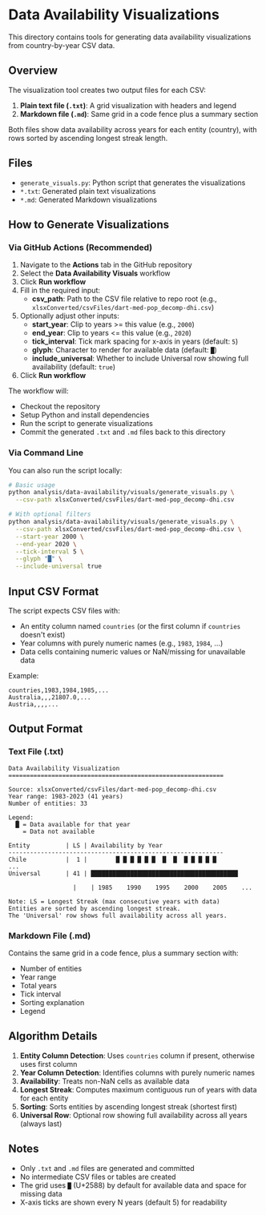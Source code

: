 # Data Availability Visualizations

This directory contains tools for generating data availability visualizations from country-by-year CSV data.

## Overview

The visualization tool creates two output files for each CSV:

1. **Plain text file (`.txt`)**: A grid visualization with headers and legend
2. **Markdown file (`.md`)**: Same grid in a code fence plus a summary section

Both files show data availability across years for each entity (country), with rows sorted by ascending longest streak length.

## Files

- `generate_visuals.py`: Python script that generates the visualizations
- `*.txt`: Generated plain text visualizations
- `*.md`: Generated Markdown visualizations

## How to Generate Visualizations

### Via GitHub Actions (Recommended)

1. Navigate to the **Actions** tab in the GitHub repository
2. Select the **Data Availability Visuals** workflow
3. Click **Run workflow**
4. Fill in the required input:
   - **csv_path**: Path to the CSV file relative to repo root (e.g., `xlsxConverted/csvFiles/dart-med-pop_decomp-dhi.csv`)
5. Optionally adjust other inputs:
   - **start_year**: Clip to years >= this value (e.g., `2000`)
   - **end_year**: Clip to years <= this value (e.g., `2020`)
   - **tick_interval**: Tick mark spacing for x-axis in years (default: `5`)
   - **glyph**: Character to render for available data (default: `█`)
   - **include_universal**: Whether to include Universal row showing full availability (default: `true`)
6. Click **Run workflow**

The workflow will:
- Checkout the repository
- Setup Python and install dependencies
- Run the script to generate visualizations
- Commit the generated `.txt` and `.md` files back to this directory

### Via Command Line

You can also run the script locally:

```bash
# Basic usage
python analysis/data-availability/visuals/generate_visuals.py \
  --csv-path xlsxConverted/csvFiles/dart-med-pop_decomp-dhi.csv

# With optional filters
python analysis/data-availability/visuals/generate_visuals.py \
  --csv-path xlsxConverted/csvFiles/dart-med-pop_decomp-dhi.csv \
  --start-year 2000 \
  --end-year 2020 \
  --tick-interval 5 \
  --glyph "█" \
  --include-universal true
```

## Input CSV Format

The script expects CSV files with:
- An entity column named `countries` (or the first column if `countries` doesn't exist)
- Year columns with purely numeric names (e.g., `1983`, `1984`, ...)
- Data cells containing numeric values or NaN/missing for unavailable data

Example:
```csv
countries,1983,1984,1985,...
Australia,,,21807.0,...
Austria,,,,...
```

## Output Format

### Text File (.txt)

```
Data Availability Visualization
============================================================

Source: xlsxConverted/csvFiles/dart-med-pop_decomp-dhi.csv
Year range: 1983-2023 (41 years)
Number of entities: 33

Legend:
  █ = Data available for that year
    = Data not available

Entity          | LS | Availability by Year
------------------------------------------------------------
Chile           |  1 |        █ █ █ █ █ █  █  █  █ █ █ █ █      
...
Universal       | 41 | █████████████████████████████████████████

                  |    | 1985    1990    1995    2000    2005    ...

Note: LS = Longest Streak (max consecutive years with data)
Entities are sorted by ascending longest streak.
The 'Universal' row shows full availability across all years.
```

### Markdown File (.md)

Contains the same grid in a code fence, plus a summary section with:
- Number of entities
- Year range
- Total years
- Tick interval
- Sorting explanation
- Legend

## Algorithm Details

1. **Entity Column Detection**: Uses `countries` column if present, otherwise uses first column
2. **Year Column Detection**: Identifies columns with purely numeric names
3. **Availability**: Treats non-NaN cells as available data
4. **Longest Streak**: Computes maximum contiguous run of years with data for each entity
5. **Sorting**: Sorts entities by ascending longest streak (shortest first)
6. **Universal Row**: Optional row showing full availability across all years (always last)

## Notes

- Only `.txt` and `.md` files are generated and committed
- No intermediate CSV files or tables are created
- The grid uses `█` (U+2588) by default for available data and space for missing data
- X-axis ticks are shown every N years (default 5) for readability
